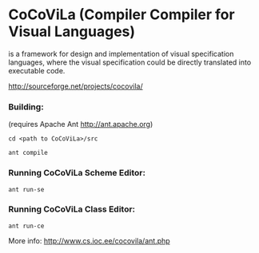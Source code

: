 # CoCoViLa (Compiler Compiler for Visual Languages) 
is a framework for design and implementation of visual specification languages, where the visual specification could be directly translated into executable code.

http://sourceforge.net/projects/cocovila/


### Building:
(requires Apache Ant http://ant.apache.org)

`cd <path to CoCoViLa>/src`

`ant compile`

### Running CoCoViLa Scheme Editor:

`ant run-se`

### Running CoCoViLa Class Editor:

`ant run-ce`

More info: http://www.cs.ioc.ee/cocovila/ant.php
